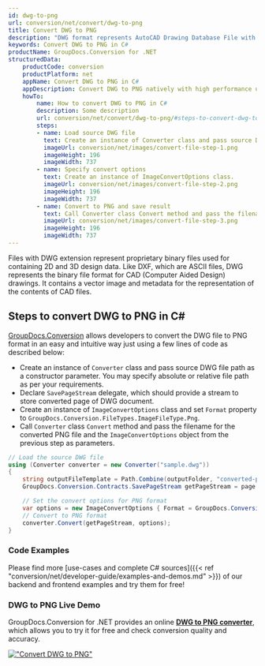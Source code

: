 ```yaml
---
id: dwg-to-png
url: conversion/net/convert/dwg-to-png
title: Convert DWG to PNG
description: "DWG format represents AutoCAD Drawing Database File with .dwg extension. Learn how to convert DWG to PNG file programmatically in C# language using GroupDocs.Conversion for .NET library."
keywords: Convert DWG to PNG in C#
productName: GroupDocs.Conversion for .NET
structuredData:
    productCode: conversion
    productPlatform: net
    appName: Convert DWG to PNG in C#
    appDescription: Convert DWG to PNG natively with high performance using C# language and server side GroupDocs.Conversion for .NET APIs, without the use of any software like Microsoft or Open Office.
    howTo:
        name: How to convert DWG to PNG in C# 
        description: Some description
        url: conversion/net/convert/dwg-to-png/#steps-to-convert-dwg-to-png-in-c
        steps:
        - name: Load source DWG file 
          text: Create an instance of Converter class and pass source DWG file path as a constructor parameter. You may specify absolute or relative file path as per your requirements. 
          imageUrl: conversion/net/images/convert-file-step-1.png
          imageHeight: 196
          imageWidth: 737
        - name: Specify convert options 
          text: Create an instance of ImageConvertOptions class.
          imageUrl: conversion/net/images/convert-file-step-2.png
          imageHeight: 196
          imageWidth: 737
        - name: Convert to PNG and save result 
          text: Call Converter class Convert method and pass the filename for the converted HTML file and the ImageConvertOptions object from the previous step as parameters.
          imageUrl: conversion/net/images/convert-file-step-3.png
          imageHeight: 196
          imageWidth: 737
---
```


Files with DWG extension represent proprietary binary files used for containing 2D and 3D design data. Like DXF, which are ASCII files, DWG represents the binary file format for CAD (Computer Aided Design) drawings. It contains a vector image and metadata for the representation of the contents of CAD files.

## Steps to convert DWG to PNG in C#

[GroupDocs.Conversion](https://products.groupdocs.com/conversion/net) allows developers to convert the DWG file to PNG format in an easy and intuitive way just using a few lines of code as described below:

* Create an instance of `Converter` class and pass source DWG file path as a constructor parameter. You may specify absolute or relative file path as per your requirements. 
* Declare `SavePageStream` delegate, which should provide a stream to store converted page of DWG document.
* Create an instance of `ImageConvertOptions` class and set `Format` property to `GroupDocs.Conversion.FileTypes.ImageFileType.Png`.
* Call `Converter` class `Convert` method and pass the filename for the converted PNG file and the `ImageConvertOptions` object from the previous step as parameters.

```csharp
// Load the source DWG file
using (Converter converter = new Converter("sample.dwg"))
{
    string outputFileTemplate = Path.Combine(outputFolder, "converted-page-{0}.png");
    GroupDocs.Conversion.Contracts.SavePageStream getPageStream = page => new FileStream(string.Format(outputFileTemplate, page), FileMode.Create);

    // Set the convert options for PNG format
    var options = new ImageConvertOptions { Format = GroupDocs.Conversion.FileTypes.ImageFileType.Png };   
    // Convert to PNG format
    converter.Convert(getPageStream, options);
}
```

### Code Examples

Please find more [use-cases and complete C# sources]({{< ref "conversion/net/developer-guide/examples-and-demos.md" >}}) of our backend and frontend examples and try them for free!

### DWG to PNG Live Demo

GroupDocs.Conversion for .NET provides an online [**DWG to PNG converter**](https://products.groupdocs.app/conversion/dwg-to-png), which allows you to try it for free and check conversion quality and accuracy.

[!["Convert DWG to PNG"](conversion/net/images/convert-to-png/convert-dwg-to-png.png)](https://products.groupdocs.app/conversion/dwg-to-png)